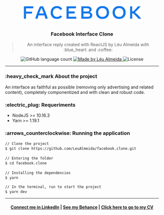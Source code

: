 <h1 align="center">
  <img alt="Devfit" title="Devfit" src="tmp/facebooklogo.png" />
</h1>

<h3 align="center">
  Facebook Interface Clone
</h3>

<blockquote align="center">
An interface reply created with ReactJS by Léu Almeida with :blue_heart: and :coffee:
</blockquote>

<p align="center">
  <img alt="GitHub language count" src="https://img.shields.io/github/languages/count/LeuAlmeida/devfit.backend?color=%2304D361">

  <a href="https://rocketseat.com.br">
    <img alt="Made by Léu Almeida" src="https://img.shields.io/badge/made%20by-Léu%20Almeida-%2304D361">
  </a>

  <img alt="License" src="https://img.shields.io/badge/license-MIT-%2304D361">

</p>

<hr/>

<h3>:heavy_check_mark About the project</h3>

An interface as faithful as possible (removing only advertising and related content), completely componentized and with clean and robust code.

<h3>:electric_plug: Requeriments</h3>

* NodeJS >= 10.16.3
* Yarn >= 1.19.1

<h3>:arrows_counterclockwise: Running the application</h3>

```console
// Clone the project
$ git clone https://github.com/LeuAlmeida/facebook.clone.git

// Entering the folder
$ cd facebook.clone

// Installing the dependencies
$ yarn
```

```console
// In the terminal, run to start the project
$ yarn dev
```

<hr/>

<h4 align="center">
<a href="http://linkedin.com/in/leonardoalmeida99">Connect me in LinkedIn</a> | <a href="http://behance.net/almeida99">See my Behance</a> | <a href="https://leunardo.dev">Click here to go to my CV</a>
</h4>
